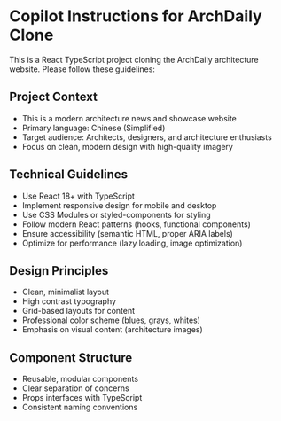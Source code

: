 # Copilot Instructions for ArchDaily Clone

<!-- Use this file to provide workspace-specific custom instructions to Copilot. For more details, visit https://code.visualstudio.com/docs/copilot/copilot-customization#_use-a-githubcopilotinstructionsmd-file -->

This is a React TypeScript project cloning the ArchDaily architecture website. Please follow these guidelines:

## Project Context
- This is a modern architecture news and showcase website
- Primary language: Chinese (Simplified)
- Target audience: Architects, designers, and architecture enthusiasts
- Focus on clean, modern design with high-quality imagery

## Technical Guidelines
- Use React 18+ with TypeScript
- Implement responsive design for mobile and desktop
- Use CSS Modules or styled-components for styling
- Follow modern React patterns (hooks, functional components)
- Ensure accessibility (semantic HTML, proper ARIA labels)
- Optimize for performance (lazy loading, image optimization)

## Design Principles
- Clean, minimalist layout
- High contrast typography
- Grid-based layouts for content
- Professional color scheme (blues, grays, whites)
- Emphasis on visual content (architecture images)

## Component Structure
- Reusable, modular components
- Clear separation of concerns
- Props interfaces with TypeScript
- Consistent naming conventions
